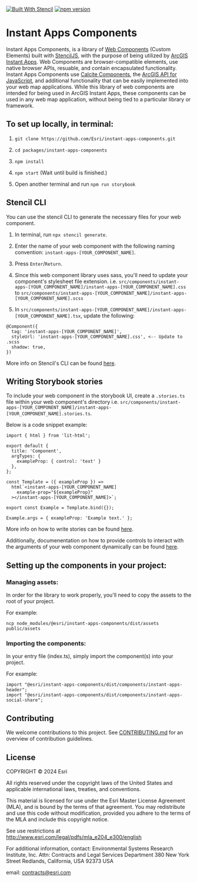 [![Built With Stencil](https://img.shields.io/badge/-Built%20With%20Stencil-16161d.svg?logo=data%3Aimage%2Fsvg%2Bxml%3Bbase64%2CPD94bWwgdmVyc2lvbj0iMS4wIiBlbmNvZGluZz0idXRmLTgiPz4KPCEtLSBHZW5lcmF0b3I6IEFkb2JlIElsbHVzdHJhdG9yIDE5LjIuMSwgU1ZHIEV4cG9ydCBQbHVnLUluIC4gU1ZHIFZlcnNpb246IDYuMDAgQnVpbGQgMCkgIC0tPgo8c3ZnIHZlcnNpb249IjEuMSIgaWQ9IkxheWVyXzEiIHhtbG5zPSJodHRwOi8vd3d3LnczLm9yZy8yMDAwL3N2ZyIgeG1sbnM6eGxpbms9Imh0dHA6Ly93d3cudzMub3JnLzE5OTkveGxpbmsiIHg9IjBweCIgeT0iMHB4IgoJIHZpZXdCb3g9IjAgMCA1MTIgNTEyIiBzdHlsZT0iZW5hYmxlLWJhY2tncm91bmQ6bmV3IDAgMCA1MTIgNTEyOyIgeG1sOnNwYWNlPSJwcmVzZXJ2ZSI%2BCjxzdHlsZSB0eXBlPSJ0ZXh0L2NzcyI%2BCgkuc3Qwe2ZpbGw6I0ZGRkZGRjt9Cjwvc3R5bGU%2BCjxwYXRoIGNsYXNzPSJzdDAiIGQ9Ik00MjQuNywzNzMuOWMwLDM3LjYtNTUuMSw2OC42LTkyLjcsNjguNkgxODAuNGMtMzcuOSwwLTkyLjctMzAuNy05Mi43LTY4LjZ2LTMuNmgzMzYuOVYzNzMuOXoiLz4KPHBhdGggY2xhc3M9InN0MCIgZD0iTTQyNC43LDI5Mi4xSDE4MC40Yy0zNy42LDAtOTIuNy0zMS05Mi43LTY4LjZ2LTMuNkgzMzJjMzcuNiwwLDkyLjcsMzEsOTIuNyw2OC42VjI5Mi4xeiIvPgo8cGF0aCBjbGFzcz0ic3QwIiBkPSJNNDI0LjcsMTQxLjdIODcuN3YtMy42YzAtMzcuNiw1NC44LTY4LjYsOTIuNy02OC42SDMzMmMzNy45LDAsOTIuNywzMC43LDkyLjcsNjguNlYxNDEuN3oiLz4KPC9zdmc%2BCg%3D%3D&colorA=16161d&style=flat-square)](https://stenciljs.com/)
[![npm version][npm-img]][npm-url]

[npm-img]: https://img.shields.io/npm/v/@esri/instant-apps-components.svg?color=%23007ac2&style=flat-square
[npm-url]: https://www.npmjs.com/package/@esri/instant-apps-components

# Instant Apps Components

Instant Apps Components, is a library of [Web Components](https://developer.mozilla.org/en-US/docs/Web/Web_Components) (Custom Elements) built with [StencilJS](https://stenciljs.com/), with the purpose of being utilized by [ArcGIS Instant Apps](https://www.esri.com/en-us/arcgis/products/arcgis-instant-apps/overview). Web Components are browser-compatible elements, use native browser APIs, resuable, and contain encapsulated functionality. Instant Apps Components use [Calcite Components](https://github.com/Esri/calcite-components), the [ArcGIS API for JavaScript](https://developers.arcgis.com/javascript/latest/), and additional functionality that can be easily implemented into your web map applications. While this library of web components are intended for being used in ArcGIS Instant Apps, these components can be used in any web map application, without being tied to a particular library or framework.

## To set up locally, in terminal:

1. `git clone https://github.com/Esri/instant-apps-components.git`

2. `cd packages/instant-apps-components`

3. `npm install`

4. `npm start` (Wait until build is finished.)

5. Open another terminal and run `npm run storybook`

## Stencil CLI

You can use the stencil CLI to generate the necessary files for your web component.

1. In terminal, run `npx stencil generate`.

2. Enter the name of your web component with the following naming convention: `instant-apps-[YOUR_COMPONENT_NAME]`.

3. Press `Enter`/`Return`.

4. Since this web component library uses sass, you'll need to update your component's stylesheet file extension. i.e. `src/components/instant-apps-[YOUR_COMPONENT_NAME]/instant-apps-[YOUR_COMPONENT_NAME].css` to `src/components/instant-apps-[YOUR_COMPONENT_NAME]/instant-apps-[YOUR_COMPONENT_NAME].scss`

5. In `src/components/instant-apps-[YOUR_COMPONENT_NAME]/instant-apps-[YOUR_COMPONENT_NAME].tsx`, update the following:

```
@Component({
  tag: 'instant-apps-[YOUR_COMPONENT_NAME]',
  styleUrl: 'instant-apps-[YOUR_COMPONENT_NAME].css', <-- Update to .scss
  shadow: true,
})
```

More info on Stencil's CLI can be found [here](https://stenciljs.com/docs/cli).

## Writing Storybook stories

To include your web component in the storybook UI, create a `.stories.ts` file within your web component's directory i.e. `src/components/instant-apps-[YOUR_COMPONENT_NAME]/instant-apps-[YOUR_COMPONENT_NAME].stories.ts`.

Below is a code snippet example:

```
import { html } from 'lit-html';

export default {
  title: 'Component',
  argTypes: {
    exampleProp: { control: 'text' }
  },
};

const Template = ({ exampleProp }) =>
  html`<instant-apps-[YOUR_COMPONENT_NAME]
    example-prop="${exampleProp}"
  ></instant-apps-[YOUR_COMPONENT_NAME]>`;

export const Example = Template.bind({});

Example.args = { exampleProp: 'Example text.' };
```

More info on how to write stories can be found [here](https://storybook.js.org/docs/web-components/writing-stories/introduction).

Additionally, documenentation on how to provide controls to interact with the arguments of your web component dynamically can be found [here](https://storybook.js.org/docs/web-components/essentials/controls).

## Setting up the components in your project:

### Managing assets:

In order for the library to work properly, you'll need to copy the assets to the root of your project.

For example:

`ncp node_modules/@esri/instant-apps-components/dist/assets public/assets`

### Importing the components:

In your entry file (index.ts), simply import the component(s) into your project.

For example:

```
import "@esri/instant-apps-components/dist/components/instant-apps-header";
import "@esri/instant-apps-components/dist/components/instant-apps-social-share";
```

## Contributing

We welcome contributions to this project. See [CONTRIBUTING.md](./CONTRIBUTING.md) for an overview of contribution guidelines.

## License

COPYRIGHT © 2024 Esri

All rights reserved under the copyright laws of the United States and applicable international laws, treaties, and conventions.

This material is licensed for use under the Esri Master License Agreement (MLA), and is bound by the terms of that agreement. You may redistribute and use this code without modification, provided you adhere to the terms of the MLA and include this copyright notice.

See use restrictions at http://www.esri.com/legal/pdfs/mla_e204_e300/english

For additional information, contact: Environmental Systems Research Institute, Inc. Attn: Contracts and Legal Services Department 380 New York Street Redlands, California, USA 92373 USA

email: contracts@esri.com
